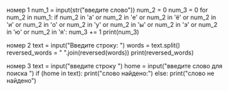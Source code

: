 номер 1
num_1 = input(str("введите слово"))
num_2 = 0
num_3 = 0
for num_2 in num_1:
    if num_2 in 'а' or num_2 in 'е' or num_2 in 'ё' or num_2 in 'и' or num_2 in 'о' or num_2 in 'у' or num_2 in 'ы' or num_2 in 'э' or num_2 in 'ю' or num_2 in 'я':
        num_3 += 1
        print(num_3)


номер 2
text = input("Введите строку: ")
words = text.split()
reversed_words = " ".join(reversed(words))
print(reversed_words)

номер 3
text = input("введите строку ")
home = input("введите слово для поиска ")
if (home in text):
    print("слово найдено:")
else:
    print("слово не найдено")
